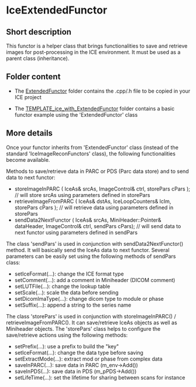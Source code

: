 # IceExtendedFunctor

## Short description
This functor is a helper class that brings functionalities to save and retrieve images for post-processing in the ICE environment. It must be used as a parent class (inheritance).

## Folder content

- The [ExtendedFunctor](./ExtendedFunctor) folder contains the .cpp/.h file to be copied in your ICE project

- The [TEMPLATE_ice_with_ExtendedFunctor](./TEMPLATE_ice_with_ExtendedFunctor) folder contains a basic functor example using the 'ExtendedFunctor' class


## More details

Once your functor inherits from 'ExtendedFunctor' class (instead of the standard 'IceImageReconFunctors' class), the following functionalities become available.


Methods to save/retrieve data in PARC or PDS (Parc data store) and to send data to next functor:
- storeImageInPARC      ( IceAs& srcAs, ImageControl& ctrl, storePars cPars ); // will store srcAs using parameters defined in storePars
- retrieveImageFromPARC ( IceAs& dstAs, IceLoopCounters& lcIm, storePars cPars ); // will retrieve data using parameters defined in storePars
- sendData2NextFunctor  ( IceAs& srcAs, MiniHeader::Pointer& dataHeader, ImageControl& ctrl, sendPars cPars); // will send data to next functor using parameters defined in sendPars


The class 'sendPars' is used in conjunction with sendData2NextFunctor() method. It will basically send the IceAs data to next functor. Several parameters can be easily set using the following methods of sendPars class:
- setIceFormat(...): change the ICE format type                    
- setComment(...): add a comment in Miniheader (DICOM comment)   
- setLUTFile(...): change the lookup table                       
- setScale(...): scale the data before sending                 
- setDicomImaType(...): change dicom type to module or phase          
- setSuffix(...): append a string to the series name            


The class 'storePars' is used in conjunction with storeImageInPARC() / retrieveImageFromPARC(). It can save/retrieve IceAs objects as well as Miniheader objects. The 'storePars' class helps to configure the save/retrieve actions using the following methods:
- setPrefix(...): use a prefix to build the "key"           
- setIceFormat(...): change the data type before saving        
- setExtractMode(...): extract mod or phase from complex data    
- saveInPARC(...): save data in PARC (m_env->Add())          
- saveInPDS(...): save data in PDS (m_pPDS->Add())          
- setLifeTime(...): set the lifetime for sharing between scans for instance 
